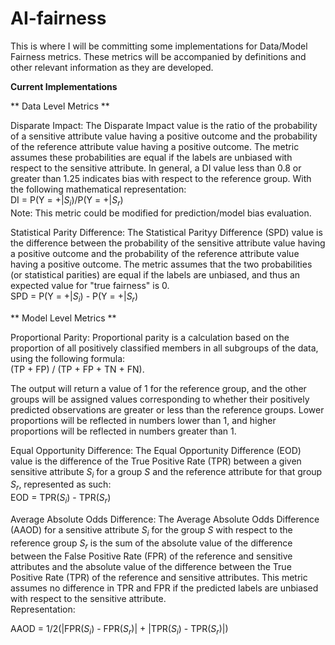 # AI-fairness


This is where I will be committing some implementations for Data/Model Fairness metrics.
These metrics will be accompanied by definitions and other relevant information as they are developed.



****Current Implementations****

** Data Level Metrics **

Disparate Impact: 
The Disparate Impact value is the ratio of the probability of a sensitive attribute value having a positive
outcome and the probability of the reference attribute value having a positive outcome. The metric assumes these
probabilities are equal if the labels are unbiased with respect to the sensitive attribute.
In general, a DI value less than 0.8 or greater than 1.25 indicates bias with respect to
the reference group. With the following mathematical representation:
<br>
DI = P(Y = +|*S*<sub>*i*</sub>)/P(Y = +|*S*<sub>*r*</sub>)
<br>
Note: This metric could be modified for prediction/model bias evaluation.

Statistical Parity Difference: 
The Statistical Parityy Difference (SPD) value is the difference between the probability
of the sensitive attribute value having a positive outcome and the probability of the 
reference attribute value having a positive outcome. The metric assumes that the two
probabilities (or statistical parities) are equal if the labels are unbiased,
and thus an expected value for "true fairness" is 0.
<br>
SPD = P(Y = +|*S*<sub>*i*</sub>) - P(Y = +|*S*<sub>*r*</sub>)

** Model Level Metrics **

Proportional Parity:
Proportional parity is a calculation based on the proportion of all positively
classified members in all subgroups of the data, using the following formula:
<br>
(TP + FP) / (TP + FP + TN + FN). 

The output will return a value of 1 for the reference group, and the other groups will be assigned 
values corresponding to whether their positively predicted observations are greater or less than the
reference groups. Lower proportions will be reflected in numbers lower than 1, and higher proportions
will be reflected in numbers greater than 1.

Equal Opportunity Difference:
The Equal Opportunity Difference (EOD) value is the difference of the True Positive Rate (TPR) between a 
given sensitive attribute *S*<sub>*i*</sub> for a group *S* and the reference attribute for that group *S*<sub>*r*</sub>, 
represented as such:
<br>
EOD = TPR(*S*<sub>*i*</sub>) - TPR(*S*<sub>*r*</sub>)

Average Absolute Odds Difference:
The Average Absolute Odds Difference (AAOD) for a sensitive attribute *S*<sub>*i*</sub> for the group *S*
with respect to the reference group *S*<sub>*r*</sub> is the sum of the absolute value of the difference 
between the False Positive Rate (FPR) of the reference and sensitive attributes and the absolute value 
of the difference between the True Positive Rate (TPR) of the reference and sensitive attributes. 
This metric assumes no difference in TPR and FPR if the predicted labels are unbiased with respect to 
the sensitive attribute.
<br>
Representation:

AAOD = 1/2(|FPR(*S*<sub>*i*</sub>) - FPR(*S*<sub>*r*</sub>)| + |TPR(*S*<sub>*i*</sub>) - TPR(*S*<sub>*r*</sub>)|)
